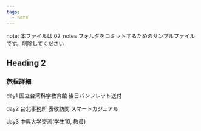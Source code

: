 ```yaml
---
tags:
  - note
---
```

note: 本ファイルは 02_notes フォルダをコミットするためのサンプルファイルです。削除してください

## Heading 2

### 旅程詳細
day1
国立台湾科学教育館
後日パンフレット送付

day2
台北事務所 表敬訪問
スマートカジュアル

day3
中興大学交流(学生10, 教員)
